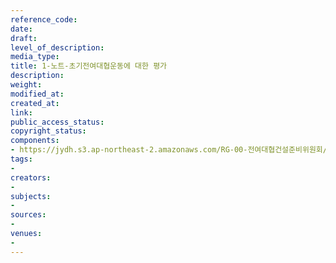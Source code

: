 ```yaml
---
reference_code: 
date: 
draft: 
level_of_description: 
media_type: 
title: 1-노트-초기전여대협운동에 대한 평가
description: 
weight: 
modified_at: 
created_at: 
link: 
public_access_status: 
copyright_status: 
components:
- https://jydh.s3.ap-northeast-2.amazonaws.com/RG-00-전여대협건설준비위원회/1988/1-노트-초기전여대협운동에+대한+평가.pdf
tags:
- 
creators:
- 
subjects:
- 
sources:
- 
venues:
- 
---
```

